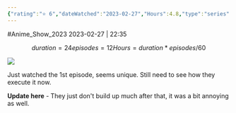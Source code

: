 ```yaml
---
{"rating":"⭐ 6","dateWatched":"2023-02-27","Hours":4.8,"type":"series","subType":"series","title":"Ars no Kyojuu","englishTitle":"Giant Beasts of Ars","year":2023,"dataSource":"MALAPI","url":"https://myanimelist.net/anime/53179/Ars_no_Kyojuu","id":53179,"genres":["Action","Adventure","Fantasy"],"studios":["Asahi Production"],"episodes":12,"duration":"24 min per ep","onlineRating":6.56,"actors":null,"image":"https://cdn.myanimelist.net/images/anime/1588/132161.jpg","released":true,"streamingServices":["HIDIVE","Anime Digital Network","Bilibili Global","Laftel"],"airing":true,"airedFrom":"07/01/2023","airedTo":"01/01/1970","watched":false,"lastWatched":"","personalRating":7,"tags":["mediaDB/tv/series"],"dg-publish":true,"status":"🔴 dropped","permalink":"/media-db/series/ars-no-kyojuu-2023/","dgPassFrontmatter":true,"noteIcon":"3","created":"2023-11-14T21:08:36.140+05:30","updated":"2023-12-15T10:45:32.991+05:30"}
---
```


#Anime_Show_2023 
2023-02-27 | 22:35
```math
duration = 24
episodes = 12
Hours = duration * episodes / 60
```
<img src="https://cdn.myanimelist.net/images/anime/1588/132161.jpg">

Just watched the 1st episode, seems unique. Still need to see how they execute it now.

**Update here** - They just don't build up much after that, it was a bit annoying as well.